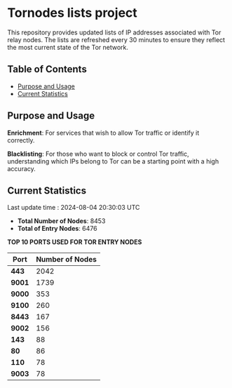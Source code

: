 # Tornodes lists project

This repository provides updated lists of IP addresses associated with Tor relay nodes. The lists are refreshed every 30 minutes to ensure they reflect the most current state of the Tor network.

## Table of Contents

- [Purpose and Usage](#purpose-and-usage)
- [Current Statistics](#current-statistics)


## Purpose and Usage

**Enrichment**: For services that wish to allow Tor traffic or identify it correctly.

**Blacklisting**: For those who want to block or control Tor traffic, understanding which IPs belong to Tor can be a starting point with a high accuracy.

## Current Statistics

Last update time : 2024-08-04 20:30:03 UTC

- **Total Number of Nodes**: 8453
- **Total of Entry Nodes**: 6476

**TOP 10 PORTS USED FOR TOR ENTRY NODES**

| **Port** | **Number of Nodes** |
|------|-----------------|
| **443**   | 2042  |
| **9001**   | 1739  |
| **9000**   | 353  |
| **9100**   | 260  |
| **8443**   | 167  |
| **9002**   | 156  |
| **143**   | 88  |
| **80**   | 86  |
| **110**   | 78  |
| **9003**   | 78  |

